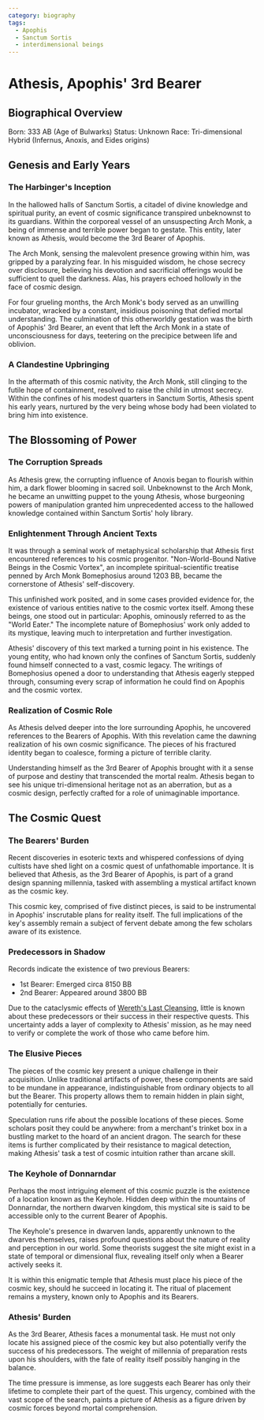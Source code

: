 ```yaml
---
category: biography
tags:
  - Apophis
  - Sanctum Sortis
  - interdimensional beings
---
```


# Athesis, Apophis' 3rd Bearer

## Biographical Overview

Born: 333 AB (Age of Bulwarks)
Status: Unknown
Race: Tri-dimensional Hybrid (Infernus, Anoxis, and Eides origins)

## Genesis and Early Years

### The Harbinger's Inception

In the hallowed halls of Sanctum Sortis, a citadel of divine knowledge and spiritual purity, an event of cosmic significance transpired unbeknownst to its guardians. Within the corporeal vessel of an unsuspecting Arch Monk, a being of immense and terrible power began to gestate. This entity, later known as Athesis, would become the 3rd Bearer of Apophis.

The Arch Monk, sensing the malevolent presence growing within him, was gripped by a paralyzing fear. In his misguided wisdom, he chose secrecy over disclosure, believing his devotion and sacrificial offerings would be sufficient to quell the darkness. Alas, his prayers echoed hollowly in the face of cosmic design.

For four grueling months, the Arch Monk's body served as an unwilling incubator, wracked by a constant, insidious poisoning that defied mortal understanding. The culmination of this otherworldly gestation was the birth of Apophis' 3rd Bearer, an event that left the Arch Monk in a state of unconsciousness for days, teetering on the precipice between life and oblivion.

### A Clandestine Upbringing

In the aftermath of this cosmic nativity, the Arch Monk, still clinging to the futile hope of containment, resolved to raise the child in utmost secrecy. Within the confines of his modest quarters in Sanctum Sortis, Athesis spent his early years, nurtured by the very being whose body had been violated to bring him into existence.

## The Blossoming of Power

### The Corruption Spreads

As Athesis grew, the corrupting influence of Anoxis began to flourish within him, a dark flower blooming in sacred soil. Unbeknownst to the Arch Monk, he became an unwitting puppet to the young Athesis, whose burgeoning powers of manipulation granted him unprecedented access to the hallowed knowledge contained within Sanctum Sortis' holy library.

### Enlightenment Through Ancient Texts

It was through a seminal work of metaphysical scholarship that Athesis first encountered references to his cosmic progenitor. "Non-World-Bound Native Beings in the Cosmic Vortex", an incomplete spiritual-scientific treatise penned by Arch Monk Bomephosius around 1203 BB, became the cornerstone of Athesis' self-discovery.

This unfinished work posited, and in some cases provided evidence for, the existence of various entities native to the cosmic vortex itself. Among these beings, one stood out in particular: Apophis, ominously referred to as the "World Eater." The incomplete nature of Bomephosius' work only added to its mystique, leaving much to interpretation and further investigation.

Athesis' discovery of this text marked a turning point in his existence. The young entity, who had known only the confines of Sanctum Sortis, suddenly found himself connected to a vast, cosmic legacy. The writings of Bomephosius opened a door to understanding that Athesis eagerly stepped through, consuming every scrap of information he could find on Apophis and the cosmic vortex.

### Realization of Cosmic Role

As Athesis delved deeper into the lore surrounding Apophis, he uncovered references to the Bearers of Apophis. With this revelation came the dawning realization of his own cosmic significance. The pieces of his fractured identity began to coalesce, forming a picture of terrible clarity.

Understanding himself as the 3rd Bearer of Apophis brought with it a sense of purpose and destiny that transcended the mortal realm. Athesis began to see his unique tri-dimensional heritage not as an aberration, but as a cosmic design, perfectly crafted for a role of unimaginable importance.

## The Cosmic Quest

### The Bearers' Burden

Recent discoveries in esoteric texts and whispered confessions of dying cultists have shed light on a cosmic quest of unfathomable importance. It is believed that Athesis, as the 3rd Bearer of Apophis, is part of a grand design spanning millennia, tasked with assembling a mystical artifact known as the cosmic key.

This cosmic key, comprised of five distinct pieces, is said to be instrumental in Apophis' inscrutable plans for reality itself. The full implications of the key's assembly remain a subject of fervent debate among the few scholars aware of its existence.

### Predecessors in Shadow

Records indicate the existence of two previous Bearers:
- 1st Bearer: Emerged circa 8150 BB
- 2nd Bearer: Appeared around 3800 BB

Due to the cataclysmic effects of [Wereth's Last Cleansing](/wiki/history/events/Wereths-Last-Cleansing.md), little is known about these predecessors or their success in their respective quests. This uncertainty adds a layer of complexity to Athesis' mission, as he may need to verify or complete the work of those who came before him.

### The Elusive Pieces

The pieces of the cosmic key present a unique challenge in their acquisition. Unlike traditional artifacts of power, these components are said to be mundane in appearance, indistinguishable from ordinary objects to all but the Bearer. This property allows them to remain hidden in plain sight, potentially for centuries.

Speculation runs rife about the possible locations of these pieces. Some scholars posit they could be anywhere: from a merchant's trinket box in a bustling market to the hoard of an ancient dragon. The search for these items is further complicated by their resistance to magical detection, making Athesis' task a test of cosmic intuition rather than arcane skill.

### The Keyhole of Donnarndar

Perhaps the most intriguing element of this cosmic puzzle is the existence of a location known as the Keyhole. Hidden deep within the mountains of Donnarndar, the northern dwarven kingdom, this mystical site is said to be accessible only to the current Bearer of Apophis.

The Keyhole's presence in dwarven lands, apparently unknown to the dwarves themselves, raises profound questions about the nature of reality and perception in our world. Some theorists suggest the site might exist in a state of temporal or dimensional flux, revealing itself only when a Bearer actively seeks it.

It is within this enigmatic temple that Athesis must place his piece of the cosmic key, should he succeed in locating it. The ritual of placement remains a mystery, known only to Apophis and its Bearers.

### Athesis' Burden

As the 3rd Bearer, Athesis faces a monumental task. He must not only locate his assigned piece of the cosmic key but also potentially verify the success of his predecessors. The weight of millennia of preparation rests upon his shoulders, with the fate of reality itself possibly hanging in the balance.

The time pressure is immense, as lore suggests each Bearer has only their lifetime to complete their part of the quest. This urgency, combined with the vast scope of the search, paints a picture of Athesis as a figure driven by cosmic forces beyond mortal comprehension.